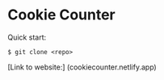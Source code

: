 # Cookie Counter

Quick start:

```
$ git clone <repo>
````
[Link to website:] (cookiecounter.netlify.app)

